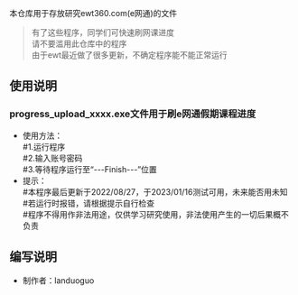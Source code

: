 本仓库用于存放研究ewt360.com(e网通)的文件  

> 有了这些程序，同学们可快速刷网课进度  
> 请不要滥用此仓库中的程序  
> 由于ewt最近做了很多更新，不确定程序能不能正常运行  

## 使用说明  
### progress_upload_xxxx.exe文件用于刷e网通假期课程进度  
* 使用方法：  
#1.运行程序  
#2.输入账号密码  
#3.等待程序运行至“---Finish---”位置  
* 提示：  
#本程序最后更新于2022/08/27，于2023/01/16测试可用，未来能否用未知  
#若运行时报错，请根据提示自行检查  
#程序不得用作非法用途，仅供学习研究使用，非法使用产生的一切后果概不负责  

## 编写说明
* 制作者：landuoguo  
